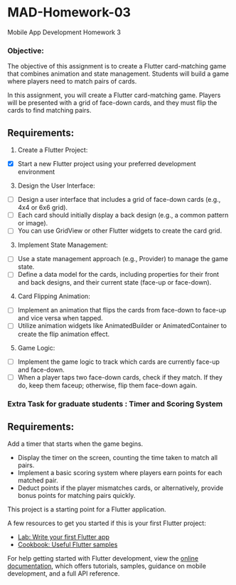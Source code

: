 # MAD-Homework-03

Mobile App Development Homework 3

### Objective:

The objective of this assignment is to create a Flutter card-matching game that combines animation and state management.
Students will build a game where players need to match pairs of cards. 

In this assignment, you will create a Flutter card-matching game. Players will be presented with a grid of face-down cards, and they must flip the cards to find matching pairs.

## Requirements:

1. Create a Flutter Project:

- [X] Start a new Flutter project using your preferred development environment

3. Design the User Interface:

- [ ] Design a user interface that includes a grid of face-down cards (e.g., 4x4 or 6x6 grid).
- [ ] Each card should initially display a back design (e.g., a common pattern or image).
- [ ] You can use GridView or other Flutter widgets to create the card grid.

3. Implement State Management:

- [ ] Use a state management approach (e.g., Provider) to manage the game state.
- [ ] Define a data model for the cards, including properties for their front and back designs, and their current state (face-up or face-down).

4. Card Flipping Animation:

- [ ] Implement an animation that flips the cards from face-down to face-up and vice versa when tapped.
- [ ] Utilize animation widgets like AnimatedBuilder or AnimatedContainer to create the flip animation effect.

5. Game Logic:

- [ ] Implement the game logic to track which cards are currently face-up and face-down.
- [ ] When a player taps two face-down cards, check if they match. If they do, keep them faceup; otherwise, flip them face-down again.

### Extra Task for graduate students : Timer and Scoring System

## Requirements:

Add a timer that starts when the game begins.

- Display the timer on the screen, counting the time taken to match all pairs.
- Implement a basic scoring system where players earn points for each matched pair.
- Deduct points if the player mismatches cards, or alternatively, provide bonus points for matching pairs quickly.

This project is a starting point for a Flutter application.

A few resources to get you started if this is your first Flutter project:

- [Lab: Write your first Flutter app](https://docs.flutter.dev/get-started/codelab)
- [Cookbook: Useful Flutter samples](https://docs.flutter.dev/cookbook)

For help getting started with Flutter development, view the
[online documentation](https://docs.flutter.dev/), which offers tutorials,
samples, guidance on mobile development, and a full API reference.
